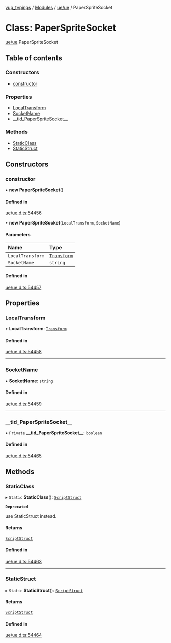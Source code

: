 [yug_typings](../README.md) / [Modules](../modules.md) / [ue/ue](../modules/ue_ue.md) / PaperSpriteSocket

# Class: PaperSpriteSocket

[ue/ue](../modules/ue_ue.md).PaperSpriteSocket

## Table of contents

### Constructors

- [constructor](ue_ue.PaperSpriteSocket.md#constructor)

### Properties

- [LocalTransform](ue_ue.PaperSpriteSocket.md#localtransform)
- [SocketName](ue_ue.PaperSpriteSocket.md#socketname)
- [\_\_tid\_PaperSpriteSocket\_\_](ue_ue.PaperSpriteSocket.md#__tid_paperspritesocket__)

### Methods

- [StaticClass](ue_ue.PaperSpriteSocket.md#staticclass)
- [StaticStruct](ue_ue.PaperSpriteSocket.md#staticstruct)

## Constructors

### constructor

• **new PaperSpriteSocket**()

#### Defined in

[ue/ue.d.ts:54456](https://github.com/YugMetaverse/yug_typings/blob/b7d9b19/ue/ue.d.ts#L54456)

• **new PaperSpriteSocket**(`LocalTransform`, `SocketName`)

#### Parameters

| Name | Type |
| :------ | :------ |
| `LocalTransform` | [`Transform`](ue_ue_s.Transform.md) |
| `SocketName` | `string` |

#### Defined in

[ue/ue.d.ts:54457](https://github.com/YugMetaverse/yug_typings/blob/b7d9b19/ue/ue.d.ts#L54457)

## Properties

### LocalTransform

• **LocalTransform**: [`Transform`](ue_ue_s.Transform.md)

#### Defined in

[ue/ue.d.ts:54458](https://github.com/YugMetaverse/yug_typings/blob/b7d9b19/ue/ue.d.ts#L54458)

___

### SocketName

• **SocketName**: `string`

#### Defined in

[ue/ue.d.ts:54459](https://github.com/YugMetaverse/yug_typings/blob/b7d9b19/ue/ue.d.ts#L54459)

___

### \_\_tid\_PaperSpriteSocket\_\_

• `Private` **\_\_tid\_PaperSpriteSocket\_\_**: `boolean`

#### Defined in

[ue/ue.d.ts:54465](https://github.com/YugMetaverse/yug_typings/blob/b7d9b19/ue/ue.d.ts#L54465)

## Methods

### StaticClass

▸ `Static` **StaticClass**(): [`ScriptStruct`](ue_ue.ScriptStruct.md)

**`Deprecated`**

use StaticStruct instead.

#### Returns

[`ScriptStruct`](ue_ue.ScriptStruct.md)

#### Defined in

[ue/ue.d.ts:54463](https://github.com/YugMetaverse/yug_typings/blob/b7d9b19/ue/ue.d.ts#L54463)

___

### StaticStruct

▸ `Static` **StaticStruct**(): [`ScriptStruct`](ue_ue.ScriptStruct.md)

#### Returns

[`ScriptStruct`](ue_ue.ScriptStruct.md)

#### Defined in

[ue/ue.d.ts:54464](https://github.com/YugMetaverse/yug_typings/blob/b7d9b19/ue/ue.d.ts#L54464)
